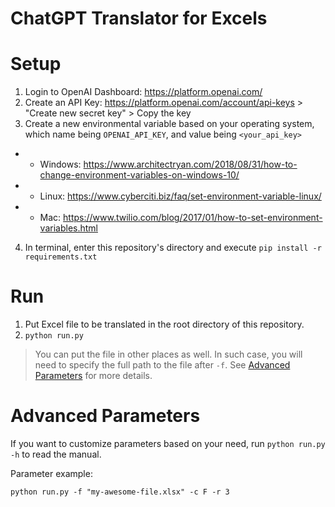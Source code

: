 # ChatGPT Translator for Excels

# Setup

1. Login to OpenAI Dashboard: https://platform.openai.com/
2. Create an API Key: https://platform.openai.com/account/api-keys > "Create new secret key" > Copy the key
3. Create a new environmental variable based on your operating system, which name being `OPENAI_API_KEY`, and value being `<your_api_key>`
* * Windows: https://www.architectryan.com/2018/08/31/how-to-change-environment-variables-on-windows-10/
* * Linux: https://www.cyberciti.biz/faq/set-environment-variable-linux/
* * Mac: https://www.twilio.com/blog/2017/01/how-to-set-environment-variables.html
4. In terminal, enter this repository's directory and execute `pip install -r requirements.txt`

# Run

1. Put Excel file to be translated in the root directory of this repository.
2. `python run.py`

> You can put the file in other places as well. In such case, you will need to specify the full path to the file after `-f`. See [Advanced Parameters](#advanced-parameters) for more details.

# Advanced Parameters

If you want to customize parameters based on your need, run `python run.py -h` to read the manual.

Parameter example:
```
python run.py -f "my-awesome-file.xlsx" -c F -r 3
```
